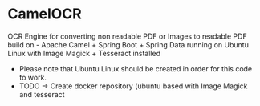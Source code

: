 # CamelOCR
OCR Engine for converting non readable PDF or Images to readable PDF build on - Apache Camel + Spring Boot + Spring Data running on Ubuntu Linux with  Image Magick + Tesseract installed
- Please note that Ubuntu Linux should be created in order for this code to work. 
- TODO -> Create docker repository (ubuntu based with Image Magick and tesseract

